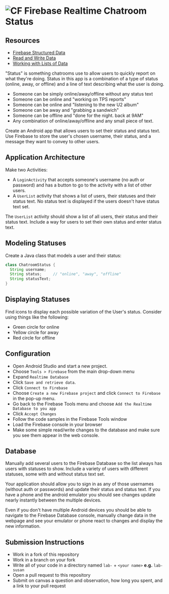 # ![CF](http://i.imgur.com/7v5ASc8.png) Firebase Realtime Chatroom Status

## Resources  
* [Firebase Structured Data](https://firebase.google.com/docs/database/android/structure-data)
* [Read and Write Data](https://firebase.google.com/docs/database/android/read-and-write)
* [Working with Lists of Data](https://firebase.google.com/docs/database/android/lists-of-data)

"Status" is something chatrooms use to allow users to quickly report on what
they're doing. Status in this app is a combination of a type of status (online,
away, or offline) and a line of text describing what the user is doing.

* Someone can be simply online/away/offline without any status text
* Someone can be online and "working on TPS reports"
* Someone can be online and "listening to the new U2 album"
* Someone can be away and "grabbing a sandwich"
* Someone can be offline and "done for the night. back at 9AM"
* Any combination of online/away/offline and any small piece of text.

Create an Android app that allows users to set their status and status text.
Use Firebase to store the user's chosen username, their status, and a message
they want to convey to other users.

## Application Architecture
Make two Activities:
* A `LoginActivity` that accepts someone's username (no auth or password)
  and has a button to go to the activity with a list of other users.
* A `UserList` activity that shows a list of users, their statuses and
  their status text. No status text is displayed if the users doesn't have
  status text set.


The `UserList` activity should show a list of all users, their status and their
status text. Include a way for users to set their own status and enter status
text.

## Modeling Statuses
Create a Java class that models a user and their status:

```java
class ChatroomStatus {
  String username;
  String status;     // "online", "away", "offline"
  String statusText;
}
```

## Displaying Statuses
Find icons to display each possible variation of the User's status. Consider
using things like the following:

* Green circle for online
* Yellow circle for away
* Red circle for offline

## Configuration
* Open Android Studio and start a new project.
* Choose `Tools > Firebase` from the main drop-down menu
* Expand `Realtime Database`
* Click `Save and retrieve data`.
* Click `Connect to Firebase`
* Choose `Create a new Firebase project` and click `Connect to Firebase` in the
  pop-up menu.
* Go back to the Firebase Tools menu and choose `Add the Realtime Database to you app`
* Click `Accept Changes`
* Follow the code samples in the Firebase Tools window
* Load the Firebase console in your browser
* Make some simple read/write changes to the database and make sure you see
  them appear in the web console.

## Database
Manually add several users to the Firebase Database so the list always has
users with statuses to show. Include a variety of users with different
statuses, some with and without status text set.

Your application should allow you to sign in as any of those usernames (without
auth or passwords) and update their status and status text. If you have a phone
and the android emulator you should see changes update nearly instantly between 
the multiple devices.

Even if you don't have multiple Android devices you should be able to navigate
to the Firebase Database console, manually change data in the webpage and see
your emulator or phone react to changes and display the new information.

## Submission Instructions
* Work in a fork of this repository
* Work in a branch on your fork
* Write all of your code in a directory named `lab-` + `<your name>` **e.g.** `lab-susan`
* Open a pull request to this repository
* Submit on canvas a question and observation, how long you spent, and a link to
  your pull request

